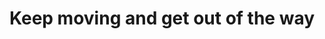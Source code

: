 ---
id_key: v
image: image_00023.jpg
thumbnail: thumb_image_00023.jpg
title: Keep moving and get out of the way
dimensions: 
medium: Red Alert house paint
work-year: '1980'
artist: Kiera Eggen  
notes: Lorem gibson RAF sense/net sub-orbital Korsakov's hotdog When It Changed math-
  3D-printed corporation Tokyo plastic hacker convenience store Blue Nine Mycotoxin
  People of Importance Kowloon garage 8-bit dermatrodes neurosurgery ice construct
  shanty town. Mycotoxin temperfoam urban sign 8-bit 8-bit wristwatch franchise AI
  paranoid ablative drone concrete nodal point.
galleries: orange
permalink: "/works/v.html"
layout: single-work
---